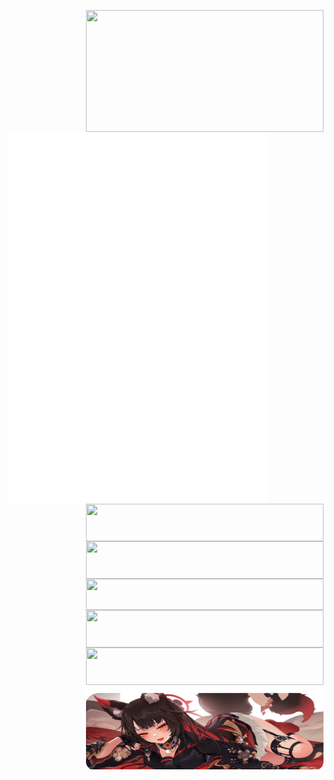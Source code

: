 <p align="center">

  <a href="https://discord.com/users/283841865403465728">
    <img width="380" height="195" align="right" src="https://lanyard.cnrad.dev/api/283841865403465728?bg=0d1117&animated=true&idleMessage=%E3%80%8C%E4%BB%A5%E5%A4%A2%E7%82%BA%E9%A6%AC%EF%BC%8C%E4%B8%8D%E8%B2%A0%E9%9F%B6%E8%8F%AF%E3%80%82%E3%80%8D"/>
  </a>

  <a href="https://github.com/lowlighter/metrics">
    <img width="415" height="595" align="left" src="/github-metrics.svg"/>
  </a>
  
  <a href="https://skillicons.dev">
    <img width="380" height="60" align="right" src="https://skillicons.dev/icons?i=androidstudio,sqlite,flutter,kotlin,dart,swift" />
  </a>
  
  <br/>
  
  <a href="https://skillicons.dev">
    <img width="380" height="60" align="right" src="https://skillicons.dev/icons?i=vue,astro,js,ts,tailwind,azure,cloudflare" />
  </a>
  
  <br/>
  
  <a href="https://skillicons.dev">
    <img width="380" height="50" align="right" src="https://skillicons.dev/icons?i=py,fastapi,flask,rust,mongodb,redis,react,mysql" />
  </a>
  
  <br/>
  
  <a href="https://skillicons.dev">
    <img width="380" height="60" align="right" src="https://skillicons.dev/icons?i=css,html,docker,firebase,gcp,git,netlify" />
  </a>
  
  <br/>
  
  <a href="https://skillicons.dev">
    <img width="380" height="60" align="right" src="https://skillicons.dev/icons?i=cpp,arduino,vscode,java,nodejs,raspberrypi" />
  </a>

  <br/>
  
  <a href="https://www.pixiv.net/artworks/92607143">
    <img width="380" height="135" align="right" src="/src/banner.png" />
  </a>
</p>
